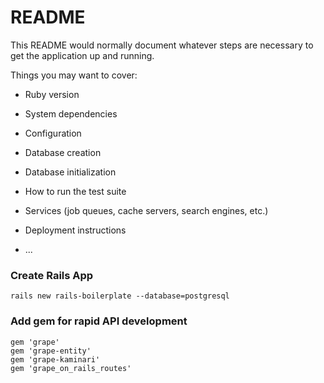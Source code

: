 # README

This README would normally document whatever steps are necessary to get the
application up and running.

Things you may want to cover:

* Ruby version

* System dependencies

* Configuration

* Database creation

* Database initialization

* How to run the test suite

* Services (job queues, cache servers, search engines, etc.)

* Deployment instructions

* ...

### Create Rails App
`rails new rails-boilerplate --database=postgresql`
 
### Add gem for rapid API development
```
gem 'grape'
gem 'grape-entity'
gem 'grape-kaminari'
gem 'grape_on_rails_routes'
```
